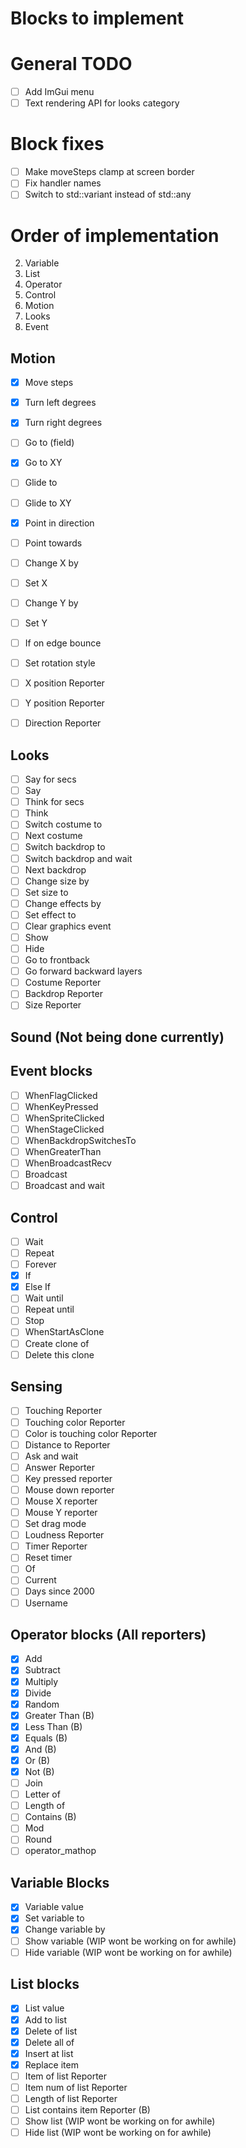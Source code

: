 # Blocks to implement

# General TODO
 - [ ] Add ImGui menu
 - [ ] Text rendering API for looks category

# Block fixes
 - [ ] Make moveSteps clamp at screen border
 - [ ] Fix handler names
 - [ ] Switch to std::variant instead of std::any

# Order of implementation
 2. Variable
 3. List
 1. Operator
 2. Control
 4. Motion
 5. Looks
 6. Event

## Motion
 - [x] Move steps
 - [x] Turn left degrees
 - [x] Turn right degrees
 - [ ] Go to (field)
 - [x] Go to XY
 - [ ] Glide to
 - [ ] Glide to XY
 - [x] Point in direction 
 - [ ] Point towards
 - [ ] Change X by
 - [ ] Set X
 - [ ] Change Y by
 - [ ] Set Y
 - [ ] If on edge bounce
 - [ ] Set rotation style
 - [ ] X position Reporter
 - [ ] Y position Reporter
 - [ ] Direction Reporter


## Looks
 - [ ] Say for secs
 - [ ] Say
 - [ ] Think for secs
 - [ ] Think
 - [ ] Switch costume to
 - [ ] Next costume
 - [ ] Switch backdrop to
 - [ ] Switch backdrop and wait
 - [ ] Next backdrop
 - [ ] Change size by
 - [ ] Set size to
 - [ ] Change effects by
 - [ ] Set effect to
 - [ ] Clear graphics event
 - [ ] Show
 - [ ] Hide
 - [ ] Go to frontback
 - [ ] Go forward backward layers
 - [ ] Costume Reporter
 - [ ] Backdrop Reporter
 - [ ] Size Reporter

## Sound (Not being done currently)

## Event blocks
 - [ ] WhenFlagClicked
 - [ ] WhenKeyPressed
 - [ ] WhenSpriteClicked
 - [ ] WhenStageClicked
 - [ ] WhenBackdropSwitchesTo
 - [ ] WhenGreaterThan
 - [ ] WhenBroadcastRecv
 - [ ] Broadcast
 - [ ] Broadcast and wait

## Control
 - [ ] Wait
 - [ ] Repeat
 - [ ] Forever
 - [x] If
 - [x] Else If
 - [ ] Wait until
 - [ ] Repeat until
 - [ ] Stop
 - [ ] WhenStartAsClone
 - [ ] Create clone of
 - [ ] Delete this clone

## Sensing
 - [ ] Touching Reporter
 - [ ] Touching color Reporter
 - [ ] Color is touching color Reporter
 - [ ] Distance to Reporter
 - [ ] Ask and wait
 - [ ] Answer Reporter
 - [ ] Key pressed reporter
 - [ ] Mouse down reporter
 - [ ] Mouse X reporter
 - [ ] Mouse Y reporter
 - [ ] Set drag mode
 - [ ] Loudness Reporter
 - [ ] Timer Reporter
 - [ ] Reset timer
 - [ ] Of 
 - [ ] Current
 - [ ] Days since 2000
 - [ ] Username

## Operator blocks (All reporters)
 - [x] Add
 - [x] Subtract
 - [x] Multiply
 - [x] Divide
 - [x] Random
 - [x] Greater Than (B)
 - [x] Less Than (B)
 - [x] Equals (B)
 - [x] And (B)
 - [x] Or (B)
 - [x] Not (B)
 - [ ] Join
 - [ ] Letter of
 - [ ] Length of
 - [ ] Contains (B)
 - [ ] Mod
 - [ ] Round
 - [ ] operator_mathop

## Variable Blocks
 - [x] Variable value
 - [x] Set variable to
 - [x] Change variable by
 - [ ] Show variable (WIP wont be working on for awhile)
 - [ ] Hide variable (WIP wont be working on for awhile)

## List blocks
 - [x] List value
 - [x] Add to list
 - [x] Delete of list
 - [x] Delete all of
 - [x] Insert at list
 - [x] Replace item
 - [ ] Item of list Reporter
 - [ ] Item num of list Reporter
 - [ ] Length of list Reporter
 - [ ] List contains item Reporter (B)
 - [ ] Show list (WIP wont be working on for awhile)
 - [ ] Hide list (WIP wont be working on for awhile)